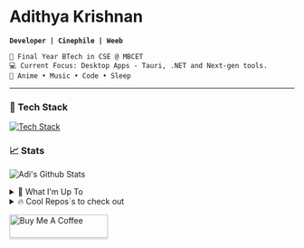 

<div>
    
# Adithya Krishnan 
**`Developer | Cinephile | Weeb`**  

    💼 Final Year BTech in CSE @ MBCET 
    💻 Current Focus: Desktop Apps - Tauri, .NET and Next-gen tools.  
    💫 Anime • Music • Code • Sleep 

---

</div>

### 🚀 Tech Stack
[![Tech Stack](https://skillicons.dev/icons?i=next,react,angular,tauri,electron,dotnet,flutter,tailwind,python,typescript,java&theme=light)](https://github.com/fal3n-4ngel/)  



### 📈 Stats  

 ![Adi's Github Stats](https://github-readme-stats.vercel.app/api?username=fal3n-4ngel&count_private=true&show_icons=true&theme=github_dark_dimmed)

<details>
  <summary>🌱 What I'm Up To  </summary>

  - [Deflated-Pappadam/gamior](https://github.com/Deflated-Pappadam/gamior) -  (today)
  - [fal3n-4ngel/ollama-chat](https://github.com/fal3n-4ngel/ollama-chat) -  (6 days ago)
  - [fal3n-4ngel/SOYO](https://github.com/fal3n-4ngel/SOYO) - SOYO - Stream Own Your Own || Effortlessly stream files from your local system via local network and enjoy your personal collection anywhere in your home. (1 week ago)
  - [fal3n-4ngel/dotfiles](https://github.com/fal3n-4ngel/dotfiles) - Dotfiles of my NixOS system. (1 week ago)
  - [Chackoz/Flashdrive](https://github.com/Chackoz/Flashdrive) - What&#39;s Flash Drive? a place where dumb projects meets professional display. (2 weeks ago)
</details>

<details>
  <summary>🔥 Cool Repos`s to check out  </summary>
   
  - [SamJohn04/Project-Manager](https://github.com/SamJohn04/Project-Manager) - A concise tool for project management and tracking. (1 day ago)
  - [sdras/awesome-actions](https://github.com/sdras/awesome-actions) - A curated list of awesome actions to use on GitHub (1 week ago)
  - [AarhamH/chamber](https://github.com/AarhamH/chamber) - Small, performant, and ergonomic audio library built with Tauri (1 week ago)
  - [fal3n-4ngel/Sklauncher-Arch](https://github.com/fal3n-4ngel/Sklauncher-Arch) - How to download and install SKLauncher Minecraft in Arch Linux (1 week ago)
  - [richards199999/Thinking-Claude](https://github.com/richards199999/Thinking-Claude) - Let your Claude able to think (2 weeks ago)
</details>


<a href="https://www.buymeacoffee.com/fal3n4ngel" target="_blank"><img src="https://www.buymeacoffee.com/assets/img/custom_images/orange_img.png" alt="Buy Me A Coffee" style="height: 41px !important;width: 174px !important;box-shadow: 0px 3px 2px 0px rgba(190, 190, 190, 0.5) !important;-webkit-box-shadow: 0px 3px 2px 0px rgba(190, 190, 190, 0.5) !important;" ></a>


